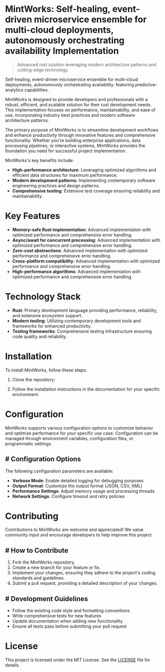 <!-- fallback_MintWorks_20251019204828_33679 -->

# MintWorks: Self-healing, event-driven microservice ensemble for multi-cloud deployments, autonomously orchestrating availability Implementation
> Advanced rust solution leveraging modern architecture patterns and cutting-edge technology.

Self-healing, event-driven microservice ensemble for multi-cloud deployments, autonomously orchestrating availability. featuring predictive-analytics capabilities.

MintWorks is designed to provide developers and professionals with a robust, efficient, and scalable solution for their rust development needs. This implementation focuses on performance, maintainability, and ease of use, incorporating industry best practices and modern software architecture patterns.

The primary purpose of MintWorks is to streamline development workflows and enhance productivity through innovative features and comprehensive functionality. Whether you're building enterprise applications, data processing pipelines, or interactive systems, MintWorks provides the foundation you need for successful project implementation.

MintWorks's key benefits include:

* **High-performance architecture**: Leveraging optimized algorithms and efficient data structures for maximum performance.
* **Modern development patterns**: Implementing contemporary software engineering practices and design patterns.
* **Comprehensive testing**: Extensive test coverage ensuring reliability and maintainability.

# Key Features

* **Memory-safe Rust implementation**: Advanced implementation with optimized performance and comprehensive error handling.
* **Async/await for concurrent processing**: Advanced implementation with optimized performance and comprehensive error handling.
* **Zero-cost abstractions**: Advanced implementation with optimized performance and comprehensive error handling.
* **Cross-platform compatibility**: Advanced implementation with optimized performance and comprehensive error handling.
* **High-performance algorithms**: Advanced implementation with optimized performance and comprehensive error handling.

# Technology Stack

* **Rust**: Primary development language providing performance, reliability, and extensive ecosystem support.
* **Modern tooling**: Utilizing contemporary development tools and frameworks for enhanced productivity.
* **Testing frameworks**: Comprehensive testing infrastructure ensuring code quality and reliability.

# Installation

To install MintWorks, follow these steps:

1. Clone the repository:


2. Follow the installation instructions in the documentation for your specific environment.

# Configuration

MintWorks supports various configuration options to customize behavior and optimize performance for your specific use case. Configuration can be managed through environment variables, configuration files, or programmatic settings.

## # Configuration Options

The following configuration parameters are available:

* **Verbose Mode**: Enable detailed logging for debugging purposes
* **Output Format**: Customize the output format (JSON, CSV, XML)
* **Performance Settings**: Adjust memory usage and processing threads
* **Network Settings**: Configure timeout and retry policies

# Contributing

Contributions to MintWorks are welcome and appreciated! We value community input and encourage developers to help improve this project.

## # How to Contribute

1. Fork the MintWorks repository.
2. Create a new branch for your feature or fix.
3. Implement your changes, ensuring they adhere to the project's coding standards and guidelines.
4. Submit a pull request, providing a detailed description of your changes.

## # Development Guidelines

* Follow the existing code style and formatting conventions
* Write comprehensive tests for new features
* Update documentation when adding new functionality
* Ensure all tests pass before submitting your pull request

# License

This project is licensed under the MIT License. See the [LICENSE](https://github.com/xxxPOUPOUxxx/MintWorks/blob/main/LICENSE) file for details.
